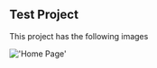 ## Test Project
This project has the following images

!['Home Page'](https://res.cloudinary.com/dtrhf576l/image/upload/v1562665658/qjybkbnirs8gi6snepn2.png)
